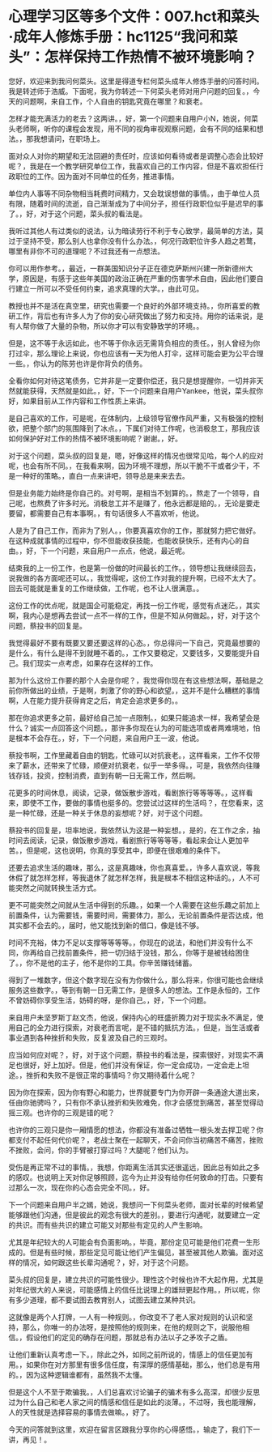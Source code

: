 # 心理学习区等多个文件：007.hct和菜头·成年人修炼手册：hc1125“我问和菜头”：怎样保持工作热情不被环境影响？

您好，欢迎来到我问何菜头。这里是得道专栏何菜头成年人修炼手册的问答时间。我是转述师于浩威。下面呢，我为你转述一下何菜头老师对用户问题的回复。，今天的问题啊，来自工作，个人自由的钥匙究竟在哪里？和衰老。

怎样才能充满活力的老去？这两讲。，好，第一个问题来自用户小N，她说，何菜头老师啊，听你的课程会发现，用不同的视角审视观察问题，会有不同的结果和想法。，那我想请问，在职场上。

面对众人对你的期望和无法回避的责任时，应该如何看待或者是调整心态会比较好呢？，我是在一个教学研究单位工作，我喜欢自己的工作内容，但是不喜欢担任行政职位的工作。因为面对不同单位的任务，推进事情。

单位内人事等不同杂物相当耗费时间精力，又会耽误想做的事情。，由于单位人员有限，随着时间的流逝，自己渐渐成为了中间分子，担任行政职位似乎是迟早的事了。，好，对于这个问题，菜头叔的看法是。

我听过其他人有过类似的说法，认为暗读劳行不利于专心致学，最简单的方法，莫过于坚持不受，那么别人也拿你没有什么办法。，何况行政职位许多人趋之若鹜，哪里有非你不可的道理呢？不过我还有一点想法。

你可以用作参考。，最近，一群美国知识分子正在德克萨斯州兴建一所新德州大学，原因是，有感于这些年美国的政治正确在严重的伤害学术自由，因此他们要自行建立一所可以不受任何约束，追求真理的大学。，由此可见。

教授也并不是活在真空里，研究也需要一个良好的外部环境支持。，你所喜爱的教研工作，背后也有许多人为了你的安心研究做出了努力和支持。用你的话来说，是有人帮你做了大量的杂物，所以你才可以有安静致学的环境。。

但是，这不等于永远如此，也不等于你永远无需背负相应的责任。，别人曾经为你打过伞，那么理论上来说，你也应该有一天为他人打伞，这样可能会更为公平合理一些。，你认为的陈劳也许是你背负的债务。

全看你如何对待这笔债务，它并非是一定要你偿还，我只是想提醒你，一切并非天然就能获得，天然就是如此。，好，下一个问题来自用户Yankee，他说，菜头叔你好，如果目前从工作内容和工作性质上来讲。

是自己喜欢的工作，可是呢，在体制内，上级领导官僚作风严重，又有极强的控制欲，把整个部门的氛围降到了冰点。，下属们对待工作呢，也消极怠工，那我应该如何保护好对工作的热情不被环境影响呢？谢谢。，好。

对于这个问题，菜头叔的回复是，嗯，好像这样的情况也很常见哈，每个人的应对呢，也会有所不同。，在我看来啊，因为环境不理想，所以干脆不干或者少干，不是一种好的策略。，直白一点来讲吧，领导总是来来去去。

但是业务能力始终是你自己的。对号啊，是相当不划算的。，熬走了一个领导，自己呢，也熬费了许多时光。消极怠工并不是赚了，他永远都是赔的。，无论是要走要留，都需要自己有本事啊。，有句话很多人不喜欢听，他说。

人是为了自己工作，而非为了别人。，你要真喜欢你的工作，那就努力把它做好。在这种成就事情的过程中，你不但能收获技能，也能收获快乐，还有内心的自由。，好，下一个问题，来自用户一点点，他说，最近呢。

结束我的上一份工作，也是第一份做的时间最长的工作。，领导想让我继续回去，说我做的各方面呢还可以。，我觉得呢，这份工作对我的提升啊，已经不太大了。回去可能就是重复的工作继续做，工作呢，也不让人很满意。。

这份工作的优点呢，就是国企可能稳定，再找一份工作呢，感觉有点迷茫。，其实啊，我内心是想再去尝试一点不一样的工作，但是不知从何做起。，好，对于这个问题，蔡投书的回复是。

我觉得最好不要有既要又要还要这样的心态。，你总得问一下自己，究竟最想要的是什么，有什么是得不到就睡不着的。，工作又要稳定，又要钱多，又要能提升自己。我们现实一点考虑，如果存在这样的工作。

那为什么这份工作要的那个人会是你呢？，我觉得你现在有这些想法啊，基础是之前你所做出的业绩，于是啊，刺激了你的野心和欲望。，这并不是什么糟糕的事情啊，人在能力提升获得肯定之后，肯定会追求更多的。。

那在你追求更多之前，最好给自己加一点限制。，如果只能追求一样，我希望会是什么？诚实一点回答这个问题。，那许多你现在认为的可能选项或者两难境地，怕是根本不会存在。，好，下一个问题，来自用户王一波，他说。

蔡投书啊，工作里藏着自由的钥匙，忙碌可以对抗衰老。，这样看来，工作不仅带来了薪水，还带来了忙碌，顺便对抗衰老，似乎一举多得。，可是，我依然向往赚钱存钱，投资，控制消费，直到有朝一日无需工作，然后啊。

花更多的时间休息，阅读，记录，做饭散步游戏，看剧旅行等等等等。，这样看来，即使不工作，要做的事情也挺多的。您尝试过这样的生活吗？，在您看来，这是一种忙碌，还是一种关于休息的妄想呢？好，对于这个问题。

蔡投书的回复是，坦率地说，我依然认为这是一种妄想。，是的，在工作之余，抽时间去阅读，记录，做饭散步游戏，看剧旅行等等等等，看起来会让人更加辛苦。，但是呢，这也说明，你真的享受其中，即便在很艰难的条件下。

还要去追求生活的趣味，那么，这是真趣味，你也真喜爱。，许多人喜欢说，等我休假了就怎样怎样，等我退休了就怎样怎样，我是根本不相信这种话的。，人不可能突然之间就转换生活方式。

更不可能突然之间就从生活中得到的乐趣。，如果一个人需要在这些乐趣之前加上前置条件，认为需要钱，需要时间，需要体力，那么，无论前置条件是否达成，他其实都不会去的。，届时，他又能找到新的借口，像是钱不够。

时间不充裕，体力不足以支撑等等等等。，你现在的说法，和他们并没有什么不同，你再给自己找前置条件，把一切归结于没钱，那么，你等于是被钱给困住了。，你不是他的主子，他不是你的工具。你辛苦赚钱储蓄。

得到了一堆数字，但这个数字现在没有为你做什么，那么将来，你很可能也会继续服务这些数字。，等到有朝一日无需工作，是很多人的想法。工作是永恒的，工作不曾妨碍你享受生活，妨碍的呀，是你自己。，好，下一个问题。

来自用户未坚罗斯丁赵文杰，他说，保持内心的旺盛折腾力对于现实永不满足，使用自己的全力进行探索，对衰老而言呢，是不错的抵抗方法。，但是，当生活或者事业遇到各种挫折和失败，反复波及自己的三观时。

应当如何应对呢？，好，对于这个问题，蔡投书的看法是，探索很好，对现实不满足也很好，好上加好。但是，他们并没有保证，你一定会成功，一定会走上坦途。，挫折和失败不是很正常的事情吗？你又期待着什么呢？

因为你在探索，因为你有野心和能力，世界就要专门为你开辟一条通途大道出来，任由你驰骋吗？，只有你不承认挫折和失败难免，你才会感觉到痛苦，甚至觉得动摇三观。也许你的三观是错的呢？

也许你的三观只是你一厢情愿的想法，你都没有准备过牺牲一根头发去捍卫呢？你都支付不起任何代价呢？，老战士聚在一起聊天，不会问你当初痛苦不痛苦，挫败不挫败，会问，你的手臂被打穿过吗？大腿呢？他们认为。

受伤是再正常不过的事情。，我想，你距离生活其实还很遥远，因此总有如此之多的感叹。也说明上天对你足够照顾，迄今为止并没有给你任何致命的打击。只要有过那么一次，现在你的心态会完全不同。，好。

下一个问题来自用户半之嫣，她说，我想问一下何菜头老师，面对长辈的时候希望能够跟他们沟通，但是彼此的观念有很大的差别。，要进行沟通呢，就要建立一定的共识。而有些共识的建立可能又对那些有定见的人产生影响。

尤其是年纪较大的人可能会有负面影响。，毕竟，那份定见可能是他们花费一生形成的。但是有些时候，那些定见可能让他们产生偏见，甚至被其他人欺骗。面对这样的情况，如何跟这些长辈沟通呢？，好，对于这个问题。

菜头叔的回复是，建立共识的可能性很少。理性这个时候也许不大起作用，尤其是对年纪很大的人来说，可能感情上的信任比说理上的雄辩更起作用。，所以呢，你有多少道理，都不要试图去教育别人，试图去建立某种共识。

这就像是两个人打牌，一人有一种规则。，你改变不了老人家对规则的认识和坚持，那么，你唯一的办法呀，是按照他的规则来，在他的规则之下，说服他相信。，假设他们的定见的确存在问题，那就总有办法以子之矛攻子之盾。

让他们重新认真考虑一下。，除此之外，如同之前所说的，情感上的信任更加有用。，如果你在对方那里有很多信任度，有深厚的感情基础，那么，他们总是有用的。，因为这种逻辑谁都有，虽然我不太懂。

但是这个人不至于欺骗我。，人们总喜欢讨论骗子的骗术有多么高深，却很少反思过为什么自己和老人家之间的情感和信任是如此的淡薄。，不过呀，我也能理解，人的天性就是选择容易的事情去做嘛。，好了。

今天的问答就到这里，欢迎在留言区跟我分享你的心得感悟。，输走了，我们下一讲，再见！。